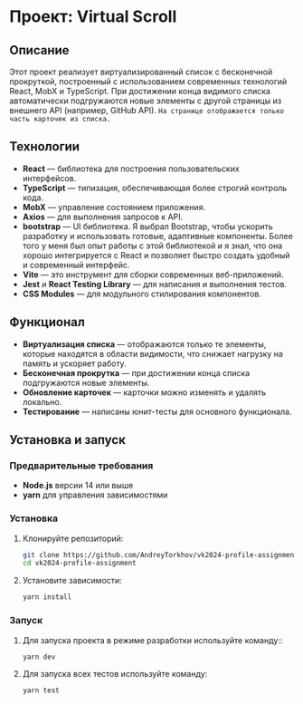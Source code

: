 # Проект: Virtual Scroll

## Описание

Этот проект реализует виртуализированный список с бесконечной прокруткой, построенный с использованием современных технологий React, MobX и TypeScript. При достижении конца видимого списка автоматически подгружаются новые элементы с другой страницы из внешнего API (например, GitHub API).
`На странице отображается только часть карточек из списка.`

## Технологии

- **React** — библиотека для построения пользовательских интерфейсов.
- **TypeScript** — типизация, обеспечивающая более строгий контроль кода.
- **MobX** — управление состоянием приложения.
- **Axios** — для выполнения запросов к API.
- **bootstrap** — UI библиотека. Я выбрал Bootstrap, чтобы ускорить разработку и использовать готовые, адаптивные компоненты. Более того у меня был опыт работы с этой библиотекой и я знал, что она хорошо интегрируется с React и позволяет быстро создать удобный и современный интерфейс.
- **Vite** — это инструмент для сборки современных веб-приложений.
- **Jest** и **React Testing Library** — для написания и выполнения тестов.
- **CSS Modules** — для модульного стилирования компонентов.

## Функционал

- **Виртуализация списка** — отображаются только те элементы, которые находятся в области видимости, что снижает нагрузку на память и ускоряет работу.
- **Бесконечная прокрутка** — при достижении конца списка подгружаются новые элементы.
- **Обновление карточек** — карточки можно изменять и удалять локально.
- **Тестирование** — написаны юнит-тесты для основного функционала.

## Установка и запуск

### Предварительные требования

- **Node.js** версии 14 или выше
- **yarn** для управления зависимостями

### Установка

1. Клонируйте репозиторий:

   ```bash
   git clone https://github.com/AndreyTorkhov/vk2024-profile-assignment.git
   cd vk2024-profile-assignment
   ```

2. Установите зависимости:

   ```bash
   yarn install
   ```

### Запуск

1. Для запуска проекта в режиме разработки используйте команду::

   ```bash
   yarn dev
   ```

2. Для запуска всех тестов используйте команду:

   ```bash
   yarn test
   ```
